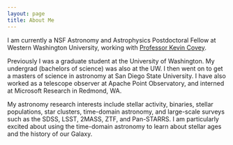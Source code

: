 ```yaml
---
layout: page
title: About Me
---
```


I am currently a NSF Astronomy and Astrophysics Postdoctoral Fellow at Western Washington University, working with [Professor Kevin Covey](http://myweb.facstaff.wwu.edu/~coveyk/).

Previously I was a graduate student at the University of Washington. My undergrad (bachelors of science) was also at the UW. I then went on to get a masters of science in astronomy at San Diego State University. I have also worked as a telescope observer at Apache Point Observatory, and interned at Microsoft Research in Redmond, WA.

My astronomy research interests include stellar activity, binaries, stellar populations, star clusters, time-domain astronomy, and large-scale surveys such as the SDSS, LSST, 2MASS, ZTF, and Pan-STARRS. I am particularly excited about using the time-domain astronomy to learn about stellar ages and the history of our Galaxy.
